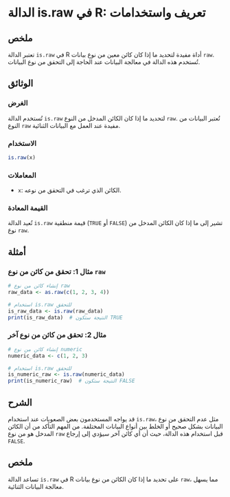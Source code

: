 <!--
Meta Description: # الدالة is.raw في R: تعريف واستخدامات ## ملخص تعتبر الدالة `is.raw` في R أداة مفيدة لتحديد ما إذا كان كائن معين من نوع بيانات `raw`. تُستخدم هذه الدا...
Meta Keywords: raw, نوع, الدالة, البيانات, كائن
-->

# الدالة is.raw في R: تعريف واستخدامات

## ملخص
تعتبر الدالة `is.raw` في R أداة مفيدة لتحديد ما إذا كان كائن معين من نوع بيانات `raw`. تُستخدم هذه الدالة في معالجة البيانات عند الحاجة إلى التحقق من نوع البيانات.

## الوثائق
### الغرض
تُستخدم الدالة `is.raw` لتحديد ما إذا كان الكائن المدخل من النوع `raw`. تُعتبر البيانات من النوع `raw` مفيدة عند العمل مع البيانات الثنائية.

### الاستخدام
```R
is.raw(x)
```

### المعاملات
- `x`: الكائن الذي ترغب في التحقق من نوعه.

### القيمة المعادة
تُعيد الدالة `is.raw` قيمة منطقية (`TRUE` أو `FALSE`) تشير إلى ما إذا كان الكائن المدخل من نوع `raw`.

## أمثلة
### مثال 1: تحقق من كائن من نوع `raw`
```R
# إنشاء كائن من نوع raw
raw_data <- as.raw(c(1, 2, 3, 4))

# استخدام is.raw للتحقق
is_raw_data <- is.raw(raw_data)
print(is_raw_data)  # النتيجة ستكون TRUE
```

### مثال 2: تحقق من كائن من نوع آخر
```R
# إنشاء كائن من نوع numeric
numeric_data <- c(1, 2, 3)

# استخدام is.raw للتحقق
is_numeric_raw <- is.raw(numeric_data)
print(is_numeric_raw)  # النتيجة ستكون FALSE
```

## الشرح
قد يواجه المستخدمون بعض الصعوبات عند استخدام `is.raw`، مثل عدم التحقق من نوع البيانات بشكل صحيح أو الخلط بين أنواع البيانات المختلفة. من المهم التأكد من أن الكائن المدخل هو من نوع `raw` قبل استخدام هذه الدالة، حيث أن أي كائن آخر سيؤدي إلى إرجاع `FALSE`.

## ملخص
تساعد الدالة `is.raw` في R على تحديد ما إذا كان الكائن من نوع بيانات `raw`، مما يسهل معالجة البيانات الثنائية.